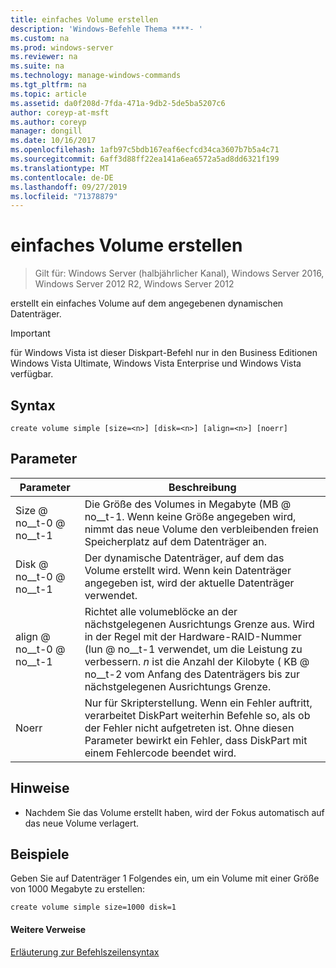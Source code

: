 ```yaml
---
title: einfaches Volume erstellen
description: 'Windows-Befehle Thema ****- '
ms.custom: na
ms.prod: windows-server
ms.reviewer: na
ms.suite: na
ms.technology: manage-windows-commands
ms.tgt_pltfrm: na
ms.topic: article
ms.assetid: da0f208d-7fda-471a-9db2-5de5ba5207c6
author: coreyp-at-msft
ms.author: coreyp
manager: dongill
ms.date: 10/16/2017
ms.openlocfilehash: 1afb97c5bdb167eaf6ecfcd34ca3607b7b5a4c71
ms.sourcegitcommit: 6aff3d88ff22ea141a6ea6572a5ad8dd6321f199
ms.translationtype: MT
ms.contentlocale: de-DE
ms.lasthandoff: 09/27/2019
ms.locfileid: "71378879"
---
```

# <a name="create-volume-simple"></a>einfaches Volume erstellen

>Gilt für: Windows Server (halbjährlicher Kanal), Windows Server 2016, Windows Server 2012 R2, Windows Server 2012

erstellt ein einfaches Volume auf dem angegebenen dynamischen Datenträger.  
  
> [!IMPORTANT]  
> für Windows Vista ist dieser Diskpart-Befehl nur in den Business Editionen Windows Vista Ultimate, Windows Vista Enterprise und Windows Vista verfügbar.  
  
  
  
## <a name="syntax"></a>Syntax  
  
```  
create volume simple [size=<n>] [disk=<n>] [align=<n>] [noerr]  
```  
  
## <a name="parameters"></a>Parameter  
  
| Parameter  |                                                                                                                            Beschreibung                                                                                                                            |
|------------|-------------------------------------------------------------------------------------------------------------------------------------------------------------------------------------------------------------------------------------------------------------------|
| Size @ no__t-0 @ no__t-1  |                                                                  Die Größe des Volumes in Megabyte \(MB @ no__t-1. Wenn keine Größe angegeben wird, nimmt das neue Volume den verbleibenden freien Speicherplatz auf dem Datenträger an.                                                                   |
| Disk @ no__t-0 @ no__t-1  |                                                                                Der dynamische Datenträger, auf dem das Volume erstellt wird. Wenn kein Datenträger angegeben ist, wird der aktuelle Datenträger verwendet.                                                                                |
| align @ no__t-0 @ no__t-1 | Richtet alle volumeblöcke an der nächstgelegenen Ausrichtungs Grenze aus. Wird in der Regel mit der Hardware-RAID-Nummer \(lun @ no__t-1 verwendet, um die Leistung zu verbessern. *n* ist die Anzahl der Kilobyte \( KB @ no__t-2 vom Anfang des Datenträgers bis zur nächstgelegenen Ausrichtungs Grenze. |
|   Noerr    |                               Nur für Skripterstellung. Wenn ein Fehler auftritt, verarbeitet DiskPart weiterhin Befehle so, als ob der Fehler nicht aufgetreten ist. Ohne diesen Parameter bewirkt ein Fehler, dass DiskPart mit einem Fehlercode beendet wird.                                |
  
## <a name="remarks"></a>Hinweise  
  
-   Nachdem Sie das Volume erstellt haben, wird der Fokus automatisch auf das neue Volume verlagert.  
  
## <a name="BKMK_examples"></a>Beispiele  
Geben Sie auf Datenträger 1 Folgendes ein, um ein Volume mit einer Größe von 1000 Megabyte zu erstellen:  
  
```  
create volume simple size=1000 disk=1  
```  
  
#### <a name="additional-references"></a>Weitere Verweise  
[Erläuterung zur Befehlszeilensyntax](command-line-syntax-key.md)  
  

  

